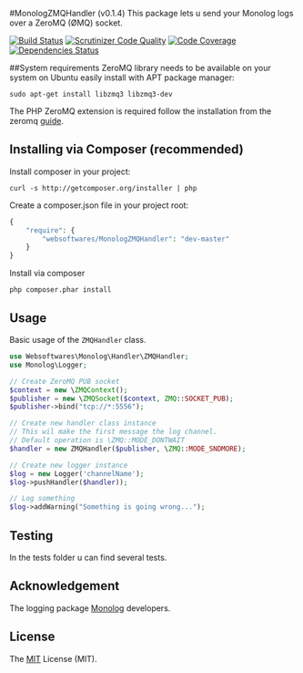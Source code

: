 #MonologZMQHandler (v0.1.4)
This package lets u send your Monolog logs over a ZeroMQ (ØMQ) socket.

[![Build Status](https://api.travis-ci.org/websoftwares/MonologZMQHandler.png)](https://travis-ci.org/websoftwares/MonologZMQHandler)
[![Scrutinizer Code Quality](https://scrutinizer-ci.com/g/websoftwares/MonologZMQHandler/badges/quality-score.png?b=master)](https://scrutinizer-ci.com/g/websoftwares/MonologZMQHandler/?branch=master)
[![Code Coverage](https://scrutinizer-ci.com/g/websoftwares/MonologZMQHandler/badges/coverage.png?b=master)](https://scrutinizer-ci.com/g/websoftwares/yo/?branch=master)
[![Dependencies Status](https://depending.in/websoftwares/MonologZMQHandler.png)](http://depending.in/websoftwares/MonologZMQHandler)

##System requirements
ZeroMQ library needs to be available on your system on Ubuntu easily install with APT package manager:
```
sudo apt-get install libzmq3 libzmq3-dev
```

The PHP ZeroMQ  extension is required follow the installation from the zeromq [guide](http://zeromq.org/bindings:php).

## Installing via Composer (recommended)

Install composer in your project:
```
curl -s http://getcomposer.org/installer | php
```

Create a composer.json file in your project root:
```php
{
    "require": {
        "websoftwares/MonologZMQHandler": "dev-master"
    }
}
```

Install via composer
```
php composer.phar install
```

## Usage
Basic usage of the `ZMQHandler` class.

```php
use Websoftwares\Monolog\Handler\ZMQHandler;
use Monolog\Logger;

// Create ZeroMQ PUB socket
$context = new \ZMQContext();
$publisher = new \ZMQSocket($context, ZMQ::SOCKET_PUB);
$publisher->bind("tcp://*:5556");

// Create new handler class instance
// This wil make the first message the log channel.
// Default operation is \ZMQ::MODE_DONTWAIT
$handler = new ZMQHandler($publisher, \ZMQ::MODE_SNDMORE); 

// Create new logger instance
$log = new Logger('channelName');
$log->pushHandler($handler));

// Log something
$log->addWarning("Something is going wrong...");
```

## Testing
In the tests folder u can find several tests.

## Acknowledgement
The logging package [Monolog](https://github.com/Seldaek/monolog) developers.

## License
The [MIT](http://opensource.org/licenses/MIT "MIT") License (MIT).
